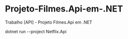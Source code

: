 # Projeto-Filmes.Api-em-.NET
Trabalho [API] - Projeto Filmes.Api em .NET

dotnet run --project Netflix.Api